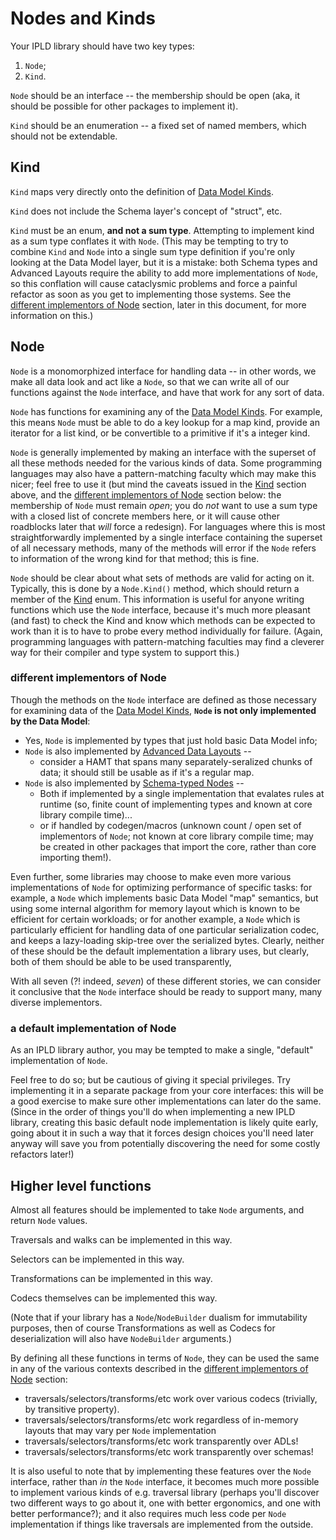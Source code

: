 Nodes and Kinds
===============

Your IPLD library should have two key types:

1. `Node`;
2. `Kind`.

`Node` should be an interface -- the membership should be open
(aka, it should be possible for other packages to implement it).

`Kind` should be an enumeration -- a fixed set of named members,
which should not be extendable.


Kind
----

`Kind` maps very directly onto the definition of
[Data Model Kinds](../../data-model-layer/data-model.md#kinds).

`Kind` does not include the Schema layer's concept of "struct", etc.

`Kind` must be an enum, **and not a sum type**.  Attempting to implement
kind as a sum type conflates it with `Node`.
(This may be tempting to try to combine `Kind` and `Node` into a single
sum type definition if you're only looking at the Data Model layer,
but it is a mistake: both Schema types and Advanced Layouts require
the ability to add more implementations of `Node`, so this conflation
will cause cataclysmic problems and force a painful refactor
as soon as you get to implementing those systems.
See the [different implementors of Node](#different-implementors-of-node)
section, later in this document, for more information on this.)


Node
----

`Node` is a monomorphized interface for handling data -- in other words,
we make all data look and act like a `Node`, so that we can write all of our
functions against the `Node` interface, and have that work for any sort of data.

`Node` has functions for examining any of the
[Data Model Kinds](../../data-model-layer/data-model.md#kinds).
For example, this means `Node` must be able to
do a key lookup for a map kind,
provide an iterator for a list kind,
or be convertible to a primitive if it's a integer kind.

`Node` is generally implemented by making an interface with the superset of all
these methods needed for the various kinds of data.
Some programming languages may also have a pattern-matching faculty which
may make this nicer; feel free to use it (but mind the caveats issued in the
[Kind](#kind) section above, and the
[different implementors of Node](#different-implementors-of-node) section below:
the membership of `Node` must remain *open*;
you do *not* want to use a sum type with a closed list of concrete members here,
or it will cause other roadblocks later that *will* force a redesign).
For languages where this is most straightforwardly implemented by a single
interface containing the superset of all necessary methods, many of the methods
will error if the `Node` refers to information of the wrong kind for that method;
this is fine.

`Node` should be clear about what sets of methods are valid for acting on it.
Typically, this is done by a `Node.Kind()` method, which should return
a member of the [Kind](#kind) enum.
This information is useful for anyone writing functions which use the `Node`
interface, because it's much more pleasant (and fast) to check the Kind and
know which methods can be expected to work than it is to have to probe every
method individually for failure.
(Again, programming languages with pattern-matching faculties may find
a cleverer way for their compiler and type system to support this.)

### different implementors of Node

Though the methods on the `Node` interface are defined as those necessary for
examining data of the [Data Model Kinds](../../data-model-layer/data-model.md#kinds),
**`Node` is not only implemented by the Data Model**:

- Yes, `Node` is implemented by types that just hold basic Data Model info;
- `Node` is also implemented by [Advanced Data Layouts](../../schemas/advanced-layouts.md) --
	- consider a HAMT that spans many separately-seralized chunks of data; it should still be usable as if it's a regular map.
- `Node` is also implemented by [Schema-typed Nodes](../../schemas/) --
	- Both if implemented by a single implementation that evalates rules at runtime (so, finite count of implementing types and known at core library compile time)...
	- or if handled by codegen/macros (unknown count / open set of implementors of `Node`; not known at core library compile time; may be created in other packages that import the core, rather than core importing them!).

Even further, some libraries may choose to make even more various
implementations of `Node` for optimizing performance of specific tasks:
for example, a `Node` which implements basic Data Model "map" semantics,
but using some internal algorithm for memory layout which is known to be
efficient for certain workloads;
or for another example, a `Node` which is particularly efficient for handling
data of one particular serialization codec, and keeps a lazy-loading skip-tree
over the serialized bytes.
Clearly, neither of these should be the default implementation a library uses,
but clearly, both of them should be able to be used transparently,

With all seven (?! indeed, *seven*) of these different stories,
we can consider it conclusive that the `Node` interface should be ready
to support many, many diverse implementors.

### a default implementation of Node

As an IPLD library author, you may be tempted to make a single, "default"
implementation of `Node`.

Feel free to do so; but be cautious of giving it special privileges.
Try implementing it in a separate package from your core interfaces: this will
be a good exercise to make sure other implementations can later do the same.
(Since in the order of things you'll do when implementing a new IPLD library,
creating this basic default node implementation is likely quite early,
going about it in such a way that it forces design choices you'll need later
anyway will save you from potentially discovering the need for some costly
refactors later!)


Higher level functions
----------------------

Almost all features should be implemented to take `Node` arguments,
and return `Node` values.

Traversals and walks can be implemented in this way.

Selectors can be implemented in this way.

Transformations can be implemented in this way.

Codecs themselves can be implemented this way.

(Note that if your library has a `Node`/`NodeBuilder` dualism for immutability
purposes, then of course Transformations as well as Codecs for deserialization
will also have `NodeBuilder` arguments.)

By defining all these functions in terms of `Node`, they can be used the same
in any of the various contexts described in the
[different implementors of Node](#different-implementors-of-node) section:

- traversals/selectors/transforms/etc work over various codecs (trivially,
	by transitive property).
- traversals/selectors/transforms/etc work regardless of in-memory layouts
	that may vary per `Node` implementation
- traversals/selectors/transforms/etc work transparently over ADLs!
- traversals/selectors/transforms/etc work transparently over schemas!

It is also useful to note that by implementing these features over the `Node`
interface, rather than *in* the `Node` interface, it becomes much more
possible to implement various kinds of e.g. traversal library
(perhaps you'll discover two different ways to go about it,
one with better ergonomics, and one with better performance?);
and it also requires much less code per `Node` implementation if things
like traversals are implemented from the outside.
